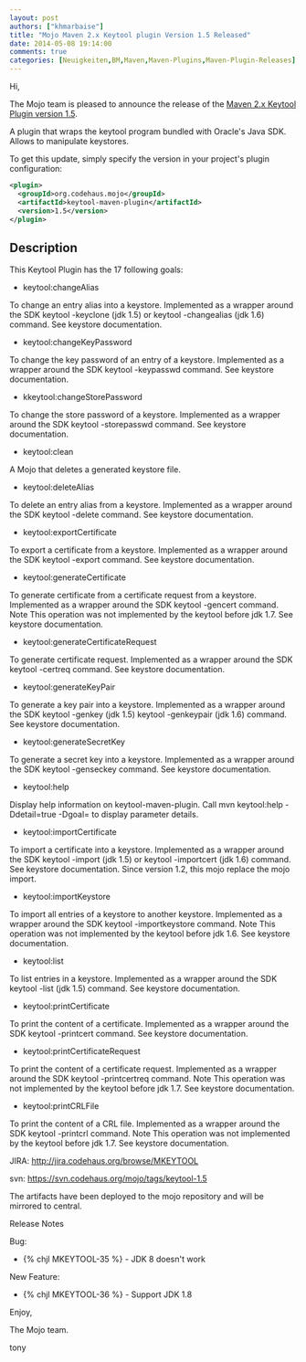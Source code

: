 ```yaml
---
layout: post
authors: ["khmarbaise"]
title: "Mojo Maven 2.x Keytool plugin Version 1.5 Released"
date: 2014-05-08 19:14:00
comments: true
categories: [Neuigkeiten,BM,Maven,Maven-Plugins,Maven-Plugin-Releases]
---
```

Hi,

The Mojo team is pleased to announce the release of the 
[Maven 2.x Keytool Plugin version 1.5](http://mojo.codehaus.org/keytool-maven-plugin).


A plugin that wraps the keytool program bundled with Oracle's Java SDK. Allows to
manipulate keystores.

To get this update, simply specify the version in your project's plugin
configuration: 

``` xml
<plugin>
  <groupId>org.codehaus.mojo</groupId>
  <artifactId>keytool-maven-plugin</artifactId>
  <version>1.5</version>
</plugin>
```

<!-- more -->

Description
-----------

This Keytool Plugin has the 17 following goals:

 * keytool:changeAlias

  To change an entry alias into a keystore. Implemented as a wrapper around the
  SDK keytool -keyclone (jdk 1.5) or keytool -changealias (jdk 1.6) command. See
  keystore documentation.

 * keytool:changeKeyPassword

  To change the key password of an entry of a keystore. Implemented as a wrapper
  around the SDK keytool -keypasswd command. See keystore documentation.

 * kkeytool:changeStorePassword

  To change the store password of a keystore. Implemented as a wrapper around
  the SDK keytool -storepasswd command. See keystore documentation.

 * keytool:clean

  A Mojo that deletes a generated keystore file.

 * keytool:deleteAlias

  To delete an entry alias from a keystore. Implemented as a wrapper around the
  SDK keytool -delete command. See keystore documentation.

 * keytool:exportCertificate

  To export a certificate from a keystore. Implemented as a wrapper around the
  SDK keytool -export command. See keystore documentation.

 * keytool:generateCertificate

  To generate certificate from a certificate request from a keystore.
  Implemented as a wrapper around the SDK keytool -gencert command. Note This
  operation was not implemented by the keytool before jdk 1.7. See keystore
  documentation.

 * keytool:generateCertificateRequest

  To generate certificate request. Implemented as a wrapper around the SDK
  keytool -certreq command. See keystore documentation.

 * keytool:generateKeyPair

  To generate a key pair into a keystore. Implemented as a wrapper around the
  SDK keytool -genkey (jdk 1.5) keytool -genkeypair (jdk 1.6) command. See
  keystore documentation.

 * keytool:generateSecretKey

  To generate a secret key into a keystore. Implemented as a wrapper around the
  SDK keytool -genseckey command. See keystore documentation.

 * keytool:help

  Display help information on keytool-maven-plugin.
  Call mvn keytool:help -Ddetail=true -Dgoal=<goal-name> to display parameter
  details.

 * keytool:importCertificate

  To import a certificate into a keystore. Implemented as a wrapper around the
  SDK keytool -import (jdk 1.5) or keytool -importcert (jdk 1.6) command. See
  keystore documentation. Since version 1.2, this mojo replace the mojo import.

 * keytool:importKeystore

  To import all entries of a keystore to another keystore. Implemented as a
  wrapper around the SDK keytool -importkeystore command. Note This operation
  was not implemented by the keytool before jdk 1.6. See keystore documentation.

 * keytool:list

  To list entries in a keystore. Implemented as a wrapper around the SDK keytool
  -list (jdk 1.5) command. See keystore documentation.

 * keytool:printCertificate

  To print the content of a certificate. Implemented as a wrapper around the SDK
  keytool -printcert command. See keystore documentation.

 * keytool:printCertificateRequest

  To print the content of a certificate request. Implemented as a wrapper around
  the SDK keytool -printcertreq command. Note This operation was not implemented
  by the keytool before jdk 1.7. See keystore documentation.

 * keytool:printCRLFile

  To print the content of a CRL file. Implemented as a wrapper around the SDK
  keytool -printcrl command. Note This operation was not implemented by the
  keytool before jdk 1.7. See keystore documentation.

JIRA: http://jira.codehaus.org/browse/MKEYTOOL

svn:  https://svn.codehaus.org/mojo/tags/keytool-1.5

The artifacts have been deployed to the mojo repository and will be
mirrored to central.


Release Notes

Bug:

 * {% chjl MKEYTOOL-35 %} - JDK 8 doesn't work

New Feature:

 * {% chjl MKEYTOOL-36 %} - Support JDK 1.8

Enjoy,

The Mojo team.

tony
